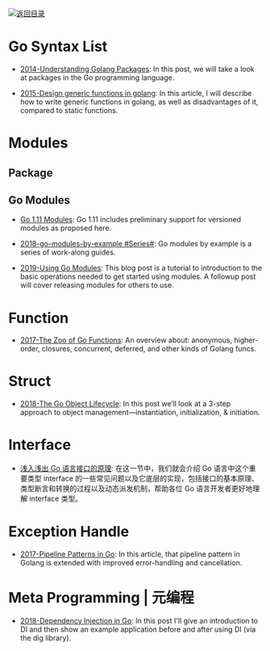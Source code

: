 [![返回目录](https://user-images.githubusercontent.com/5803001/38079637-ff0abcf0-3371-11e8-9b76-ad651620afc7.jpg)](https://github.com/wx-chevalier/Awesome-Lists)

# Go Syntax List

- [2014-Understanding Golang Packages](https://thenewstack.io/understanding-golang-packages/): In this post, we will take a look at packages in the Go programming language.

- [2015-Design generic functions in golang](https://parthdesai.me/articles/2015/08/30/go-generic-functions/): In this article, I will describe how to write generic functions in golang, as well as disadvantages of it, compared to static functions.

# Modules

## Package

## Go Modules

- [Go 1.11 Modules](https://parg.co/01g): Go 1.11 includes preliminary support for versioned modules as proposed here.

- [2018-go-modules-by-example #Series#](https://github.com/go-modules-by-example/index): Go modules by example is a series of work-along guides.

- [2019-Using Go Modules](https://blog.golang.org/using-go-modules): This blog post is a tutorial to introduction to the basic operations needed to get started using modules. A followup post will cover releasing modules for others to use.

# Function

- [2017-The Zoo of Go Functions](https://parg.co/U5u): An overview about: anonymous, higher-order, closures, concurrent, deferred, and other kinds of Golang funcs.

# Struct

- [2018-The Go Object Lifecycle](https://middlemost.com/object-lifecycle/): In this post we’ll look at a 3-step approach to object management—instantiation, initialization, & initiation.

# Interface

- [浅入浅出 Go 语言接口的原理](https://draveness.me/golang-interface?hmsr=toutiao.io&utm_medium=toutiao.io&utm_source=toutiao.io): 在这一节中，我们就会介绍 Go 语言中这个重要类型 interface 的一些常见问题以及它底层的实现，包括接口的基本原理、类型断言和转换的过程以及动态派发机制，帮助各位 Go 语言开发者更好地理解 interface 类型。

# Exception Handle

- [2017-Pipeline Patterns in Go](https://medium.com/statuscode/pipeline-patterns-in-go-a37bb3a7e61d): In this article, that pipeline pattern in Golang is extended with improved error-handling and cancellation.

# Meta Programming | 元编程

- [2018-Dependency Injection in Go](https://blog.drewolson.org/dependency-injection-in-go/): In this post I'll give an introduction to DI and then show an example application before and after using DI (via the dig library).
